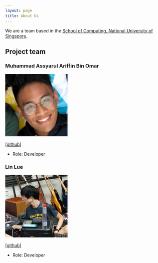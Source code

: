 ```yaml
---
layout: page
title: About Us
---
```


We are a team based in the [School of Computing, National University of Singapore](http://www.comp.nus.edu.sg).

## Project team

### Muhammad Assyarul Ariffin Bin Omar

<img src="images/assyarul.png" width="200px">

[[github](https://github.com/assyarul)]
* Role: Developer

### Lin Lue

<img src="images/linlue.jpg" width="200px">

[[github](https://github.com/lue97)]
* Role: Developer
